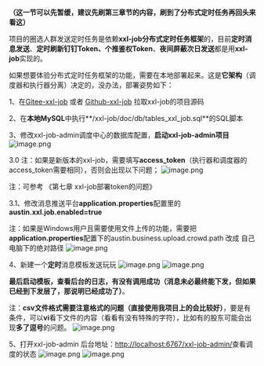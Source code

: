 **（这一节可以先暂缓，建议先刷第三章节的内容，刷到了分布式定时任务再回头来看这）**

项目的圈选人群发送定时任务是依赖**xxl-job分布式定时任务框架**的，目前**定时消息发送**、**定时刷新钉钉Token、个推鉴权Token**、**夜间屏蔽次日发送**都是用**xxl-job**实现的。

如果想要体验分布式定时任务框架的功能，需要在本地部署起来。这是**它架构**（调度器和执行器分离）决定的，没办法，部署姿势如下：

1、在[Gitee-xxl-job](https://gitee.com/xuxueli0323/xxl-job) 或者 [Github-xxl-job](https://github.com/xuxueli/xxl-job) 拉取xxl-job的项目源码

2、在**本地MySQL**中执行**/xxl-job/doc/db/tables_xxl_job.sql**的SQL脚本

3、修改xxl-job-admin调度中心的数据库配置，**启动xxl-job-admin项目**
![image.png](https://cdn.nlark.com/yuque/0/2022/png/1285871/1649248546903-31378a6b-0384-4396-a7b9-49ef0ff6a436.png#averageHue=%23b56c31&clientId=uaebd33db-bfd6-4&from=paste&height=492&id=u69a551f6&originHeight=984&originWidth=3432&originalType=binary&ratio=1&rotation=0&showTitle=false&size=314621&status=done&style=none&taskId=u0fed45f9-8e06-4fcb-9acb-b1af7a1f20d&title=&width=1716)

3.0 注：如果是新版本的xxl-job，需要填写**access_token**（执行器和调度器的access_token需要相同），否则会出现以下问题；
![image.png](https://cdn.nlark.com/yuque/0/2023/png/1285871/1678711813060-5b665df8-8db8-405d-bce5-d842154707f7.png#averageHue=%2332302e&clientId=ua109d5b1-af57-4&from=paste&height=172&id=ua4ebc252&originHeight=344&originWidth=1917&originalType=binary&ratio=2&rotation=0&showTitle=false&size=105314&status=done&style=none&taskId=ua118c46f-8471-467e-b8a5-d3d202a83a3&title=&width=958.5)

注：可参考 《第七章 xxl-job部署token的问题》

3.1、修改消息推送平台**application.properties**配置里的**austin.xxl.job.enabled=true**

注：如果是Windows用户且需要使用文件上传的功能，需要把**application.properties**配置下的austin.business.upload.crowd.path 改成 自己电脑下的绝对路径
![image.png](https://cdn.nlark.com/yuque/0/2022/png/1285871/1652451141156-35534121-bc3e-45ca-8b13-14ba93868abe.png#averageHue=%23403831&clientId=u2810c380-87ab-4&from=paste&height=215&id=KoBLw&originHeight=430&originWidth=1632&originalType=binary&ratio=1&rotation=0&showTitle=false&size=107613&status=done&style=none&taskId=u84c22c61-a6ed-4130-83f3-5acd01b604b&title=&width=816)

4、新建一个**定时**消息模板发送玩玩
![image.png](https://cdn.nlark.com/yuque/0/2022/png/1285871/1659839502419-8847b26e-0328-47a9-9897-e11398a65953.png#averageHue=%23f7f7f7&clientId=u36bc33b7-94bb-4&from=paste&height=470&id=u68aec017&originHeight=940&originWidth=1444&originalType=binary&ratio=1&rotation=0&showTitle=false&size=246707&status=done&style=none&taskId=uc3bcd9db-f1d1-491c-b253-cb28f73840d&title=&width=722)
![image.png](https://cdn.nlark.com/yuque/0/2022/png/1285871/1659839528647-24bc6238-519f-4445-b791-49c530b530c7.png#averageHue=%234b8844&clientId=u36bc33b7-94bb-4&from=paste&height=818&id=tfjMT&originHeight=1636&originWidth=3106&originalType=binary&ratio=1&rotation=0&showTitle=false&size=512513&status=done&style=none&taskId=u7a9bb399-e9ef-498e-b6e3-641ff011a02&title=&width=1553)

**最后启动模板，查看后台的日志，有没有调用成功（消息未必最终能下发，但如果已经到下发层了，那说明已经成功了）**。

注：**csv文件格式需要注意格式的问题（直接使用我项目上的会比较好）**，要是有条件，可以**vi**看下文件的内容（看看有没有特殊的字符），比如有的股东可能会出现**多了逗号**的问题。
![image.png](https://cdn.nlark.com/yuque/0/2023/png/1285871/1678711898916-6b1fac32-c6e1-4eab-ad13-875242ff27d3.png#averageHue=%233e4245&clientId=ua109d5b1-af57-4&from=paste&height=130&id=u81fdd94a&originHeight=87&originWidth=465&originalType=binary&ratio=2&rotation=0&showTitle=false&size=5711&status=done&style=none&taskId=ua2ad6e57-1253-4b45-b093-620193d2c0a&title=&width=694.5)

5、打开xxl-job-admin 后台地址：[http://localhost:6767/xxl-job-admin/](http://localhost:6767/xxl-job-admin/)查看调度的状态
![image.png](https://cdn.nlark.com/yuque/0/2022/png/1285871/1649249205372-f310d79e-4c8f-408e-97d5-60cb2402ad29.png#averageHue=%2372a062&clientId=uaebd33db-bfd6-4&from=paste&height=308&id=uc6a864df&originHeight=616&originWidth=3582&originalType=binary&ratio=1&rotation=0&showTitle=false&size=168257&status=done&style=none&taskId=u158f02ac-fbf7-4ae6-8aa3-6cc575bb089&title=&width=1791)
![image.png](https://cdn.nlark.com/yuque/0/2022/png/1285871/1649249493978-c59ba3d4-8010-4031-9df9-a77a356d85ab.png#averageHue=%23c28839&clientId=uaebd33db-bfd6-4&from=paste&height=423&id=u4189d47e&originHeight=846&originWidth=3582&originalType=binary&ratio=1&rotation=0&showTitle=false&size=264419&status=done&style=none&taskId=u1f34c6a8-d5e5-409e-8c83-16d9b127061&title=&width=1791)

